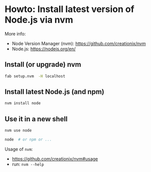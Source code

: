 # Howto: Install latest version of Node.js via nvm

More info:
* Node Version Manager (nvm): https://github.com/creationix/nvm
* Node.js: https://nodejs.org/en/

## Install (or upgrade) nvm

  ```sh
  fab setup.nvm  -H localhost
  ```

## Install latest Node.js (and npm)

  ```sh
  nvm install node
  ```

## Use it in a new shell

  ```sh
  nvm use node
  
  node  # or npm or ...
  ```

Usage of `nvm`:
* https://github.com/creationix/nvm#usage
* run: `nvm --help`
